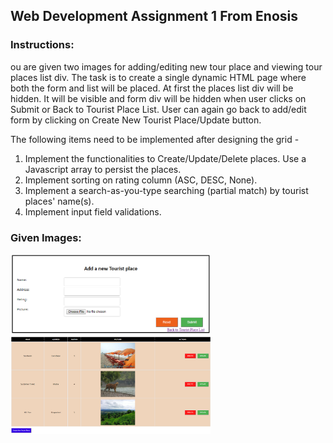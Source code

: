 ## Web Development Assignment 1 From Enosis

### Instructions:

ou are given two images for adding/editing new tour place and viewing tour places list div. The task is to create
a single dynamic HTML page where both the form and list will be placed. 
At first the places list div will be hidden. It will be visible and form div will be hidden when user clicks
on Submit or Back to Tourist Place List. User can again go back to add/edit form by clicking on 
Create New Tourist Place/Update button.

The following items need to be implemented after designing the grid -

1. Implement the functionalities to Create/Update/Delete places. Use a Javascript array to persist the places.
2. Implement sorting on rating column (ASC, DESC, None).
3. Implement a search-as-you-type searching (partial match) by tourist places' name(s).
4. Implement input field validations.

### Given Images:

<img src="layouts/FormView.PNG" alt="Form View" width="320">

<img src="layouts/GridView.PNG" alt="Grid View" width="320">
